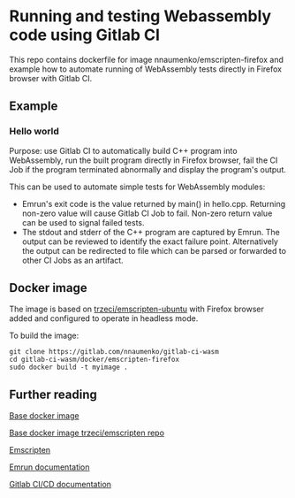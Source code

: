 # Running and testing Webassembly code using Gitlab CI

This repo contains dockerfile for image nnaumenko/emscripten-firefox and example how to automate running of WebAssembly tests directly in Firefox browser with Gitlab CI.

## Example

### Hello world

Purpose: use Gitlab CI to automatically build C++ program into WebAssembly, run the built program directly in Firefox browser, fail the CI Job if the program terminated abnormally and display the program's output. 

This can be used to automate simple tests for WebAssembly modules:

 * Emrun's exit code is the value returned by main() in hello.cpp. Returning non-zero value will cause Gitlab CI Job to fail. Non-zero return value can be used to signal failed tests.
 * The stdout and stderr of the C++ program are captured by Emrun. The output can be reviewed to identify the exact failure point. Alternatively the output can be redirected to file which can be parsed or forwarded to other CI Jobs as an artifact.

## Docker image

The image is based on [trzeci/emscripten-ubuntu](https://hub.docker.com/r/trzeci/emscripten-ubuntu) with Firefox browser added and configured to operate in headless mode.

To build the image:

	git clone https://gitlab.com/nnaumenko/gitlab-ci-wasm
    cd gitlab-ci-wasm/docker/emscripten-firefox
    sudo docker build -t myimage .

## Further reading

[Base docker image](https://hub.docker.com/r/trzeci/emscripten-ubuntu)

[Base docker image trzeci/emscripten repo](https://github.com/trzecieu/emscripten-docker)

[Emscripten](https://emscripten.org/)

[Emrun documentation](https://emscripten.org/docs/compiling/Running-html-files-with-emrun.html)

[Gitlab CI/CD documentation](https://docs.gitlab.com/ee/ci/quick_start/)
